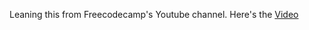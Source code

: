 Leaning this from Freecodecamp's Youtube channel. Here's the [Video](https://www.youtube.com/watch?v=XVv6mJpFOb0)
